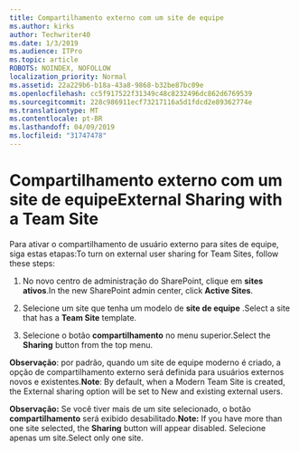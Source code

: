 ```yaml
---
title: Compartilhamento externo com um site de equipe
ms.author: kirks
author: Techwriter40
ms.date: 1/3/2019
ms.audience: ITPro
ms.topic: article
ROBOTS: NOINDEX, NOFOLLOW
localization_priority: Normal
ms.assetid: 22a229b6-b18a-43a8-9868-b32be87bc09e
ms.openlocfilehash: cc5f917522f31349c48c8232496dc862d6769539
ms.sourcegitcommit: 228c986911ecf73217116a5d1fdcd2e89362774e
ms.translationtype: MT
ms.contentlocale: pt-BR
ms.lasthandoff: 04/09/2019
ms.locfileid: "31747478"
---
```

# <a name="external-sharing-with-a-team-site"></a><span data-ttu-id="6db73-102">Compartilhamento externo com um site de equipe</span><span class="sxs-lookup"><span data-stu-id="6db73-102">External Sharing with a Team Site</span></span>

<span data-ttu-id="6db73-103">Para ativar o compartilhamento de usuário externo para sites de equipe, siga estas etapas:</span><span class="sxs-lookup"><span data-stu-id="6db73-103">To turn on external user sharing for Team Sites, follow these steps:</span></span> 
  
1. <span data-ttu-id="6db73-104">No novo centro de administração do SharePoint, clique em **sites ativos**.</span><span class="sxs-lookup"><span data-stu-id="6db73-104">In the new SharePoint admin center, click **Active Sites**.</span></span>
  
2. <span data-ttu-id="6db73-105">Selecione um site que tenha um modelo de **site de equipe** .</span><span class="sxs-lookup"><span data-stu-id="6db73-105">Select a site that has a **Team Site** template.</span></span> 
  
3. <span data-ttu-id="6db73-106">Selecione o botão **compartilhamento** no menu superior.</span><span class="sxs-lookup"><span data-stu-id="6db73-106">Select the **Sharing** button from the top menu.</span></span> 
  
 <span data-ttu-id="6db73-107">**Observação**: por padrão, quando um site de equipe moderno é criado, a opção de compartilhamento externo será definida para usuários externos novos e existentes.</span><span class="sxs-lookup"><span data-stu-id="6db73-107">**Note**: By default, when a Modern Team Site is created, the External sharing option will be set to New and existing external users.</span></span> 
  
 <span data-ttu-id="6db73-108">**Observação:** Se você tiver mais de um site selecionado, o botão **compartilhamento** será exibido desabilitado.</span><span class="sxs-lookup"><span data-stu-id="6db73-108">**Note:** If you have more than one site selected, the **Sharing** button will appear disabled.</span></span> <span data-ttu-id="6db73-109">Selecione apenas um site.</span><span class="sxs-lookup"><span data-stu-id="6db73-109">Select only one site.</span></span> 
  

